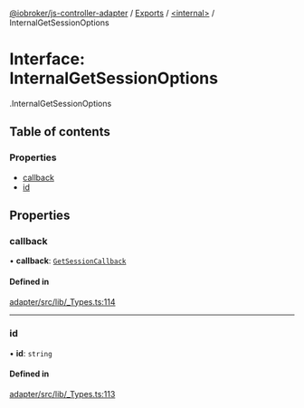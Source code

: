 [@iobroker/js-controller-adapter](../README.md) / [Exports](../modules.md) / [<internal\>](../modules/internal_.md) / InternalGetSessionOptions

# Interface: InternalGetSessionOptions

[<internal>](../modules/internal_.md).InternalGetSessionOptions

## Table of contents

### Properties

- [callback](internal_.InternalGetSessionOptions.md#callback)
- [id](internal_.InternalGetSessionOptions.md#id)

## Properties

### callback

• **callback**: [`GetSessionCallback`](../modules/internal_.md#getsessioncallback)

#### Defined in

[adapter/src/lib/_Types.ts:114](https://github.com/ioBroker/ioBroker.js-controller/blob/da5874cc/packages/adapter/src/lib/_Types.ts#L114)

___

### id

• **id**: `string`

#### Defined in

[adapter/src/lib/_Types.ts:113](https://github.com/ioBroker/ioBroker.js-controller/blob/da5874cc/packages/adapter/src/lib/_Types.ts#L113)
